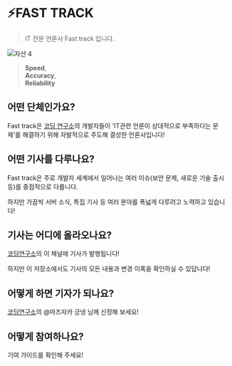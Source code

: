 # ⚡FAST TRACK

> IT 전문 언론사 Fast track 입니다. 

![자산 4](https://user-images.githubusercontent.com/56998563/122230027-3915bc80-cef4-11eb-8a8a-fb8b31c25151.png)

>**Speed**,<br>**Accuracy**,<br>**Reliability**

## 어떤 단체인가요?

Fast track은 [코딩 연구소][1]의 개발자들이
'IT관련 언론이 상대적으로 부족하다는 문제'를 해결하기 위해
자발적으로 주도해 결성한 언론사입니다!

## 어떤 기사를 다루나요?

Fast track은 주로 개발자 세계에서 일어나는 여러 이슈(보안 문제, 새로운 기술 출시 등)를 중점적으로 다룹니다.

하지만 가끔씩 서버 소식, 특집 기사 등 여러 분야를 폭넓게 다루려고 노력하고 있습니다!

## 기사는 어디에 올라오나요?

[코딩연구소][1]의 이 채널에 기사가 발행됩니다!

하지만 이 저장소에서도 기사의 모든 내용과 변경 이록을 확인하실 수 있답니다!

## 어떻게 하면 기자가 되나요?

[코딩연구소][1]의 @마즈자카 긍냉 님께 신정해 보세요!

## 어떻게 참여하나요?

기여 가이드를 확인해 주세요!

[1]: https://discord.gg/coding-lab